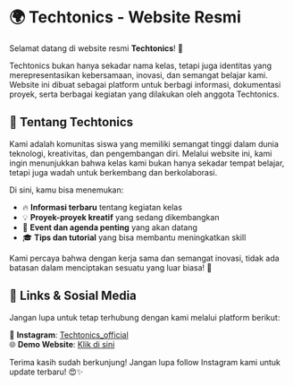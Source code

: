 # 🌍 Techtonics - Website Resmi

Selamat datang di website resmi **Techtonics**! 🚀  

Techtonics bukan hanya sekadar nama kelas, tetapi juga identitas yang merepresentasikan kebersamaan, inovasi, dan semangat belajar kami. Website ini dibuat sebagai platform untuk berbagi informasi, dokumentasi proyek, serta berbagai kegiatan yang dilakukan oleh anggota Techtonics.  

## 🎯 Tentang Techtonics  
Kami adalah komunitas siswa yang memiliki semangat tinggi dalam dunia teknologi, kreativitas, dan pengembangan diri. Melalui website ini, kami ingin menunjukkan bahwa kelas kami bukan hanya sekadar tempat belajar, tetapi juga wadah untuk berkembang dan berkolaborasi.  

Di sini, kamu bisa menemukan:  
- 🔥 **Informasi terbaru** tentang kegiatan kelas  
- 💡 **Proyek-proyek kreatif** yang sedang dikembangkan  
- 📅 **Event dan agenda penting** yang akan datang  
- 🎓 **Tips dan tutorial** yang bisa membantu meningkatkan skill  

Kami percaya bahwa dengan kerja sama dan semangat inovasi, tidak ada batasan dalam menciptakan sesuatu yang luar biasa! 💪  

## 🔗 Links & Sosial Media  
Jangan lupa untuk tetap terhubung dengan kami melalui platform berikut:  

📸 **Instagram**: [Techtonics_official](https://www.instagram.com/setesa.smuhsa)  
🌐 **Demo Website**: [Klik di sini](https://techtonics-demo.com)  

Terima kasih sudah berkunjung! Jangan lupa follow Instagram kami untuk update terbaru! 😍✨  
